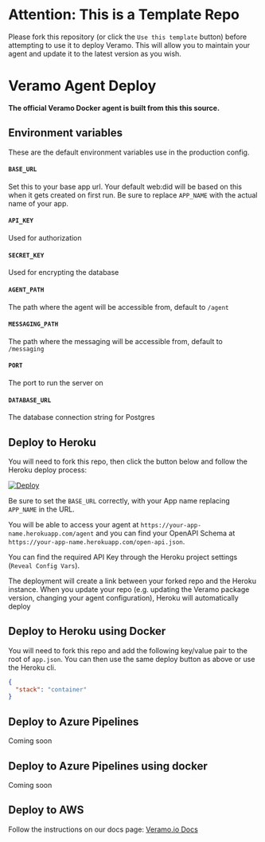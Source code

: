 # Attention: This is a Template Repo

Please fork this repository (or click the `Use this template` button) before attempting to use it to deploy Veramo. This will allow you to maintain your agent and update it to the latest version as you wish. 

# Veramo Agent Deploy

**The official Veramo Docker agent is built from this this source.**

## Environment variables

These are the default environment variables use in the production config.

#### `BASE_URL`

Set this to your base app url. Your default web:did will be based on this when it gets created on first run. Be sure to replace `APP_NAME` with the actual name of your app.

#### `API_KEY`

Used for authorization

#### `SECRET_KEY`

Used for encrypting the database

#### `AGENT_PATH`

The path where the agent will be accessible from, default to `/agent`

#### `MESSAGING_PATH`

The path where the messaging will be accessible from, default to `/messaging`

#### `PORT`

The port to run the server on

#### `DATABASE_URL`

The database connection string for Postgres

## Deploy to Heroku

You will need to fork this repo, then click the button below and follow the Heroku deploy process:

[![Deploy](https://www.herokucdn.com/deploy/button.svg)](https://heroku.com/deploy)

Be sure to set the `BASE_URL` correctly, with your App name replacing `APP_NAME` in the URL.

You will be able to access your agent at `https://your-app-name.herokuapp.com/agent` and you can find your OpenAPI Schema at `https://your-app-name.herokuapp.com/open-api.json`. 

You can find the required API Key through the Heroku project settings (`Reveal Config Vars`).

The deployment will create a link between your forked repo and the Heroku instance. When you update your repo (e.g. updating the Veramo package version, changing your agent configuration), Heroku will automatically deploy

## Deploy to Heroku using Docker

You will need to fork this repo and add the following key/value pair to the root of `app.json`. You can then use the same deploy button as above or use the Heroku cli.

```json
{
  "stack": "container"
}
```

## Deploy to Azure Pipelines

Coming soon

## Deploy to Azure Pipelines using docker

Coming soon

## Deploy to AWS

Follow the instructions on our docs page: [Veramo.io Docs](https://veramo.io/docs/deployment_tutorials/deployment_aws)
